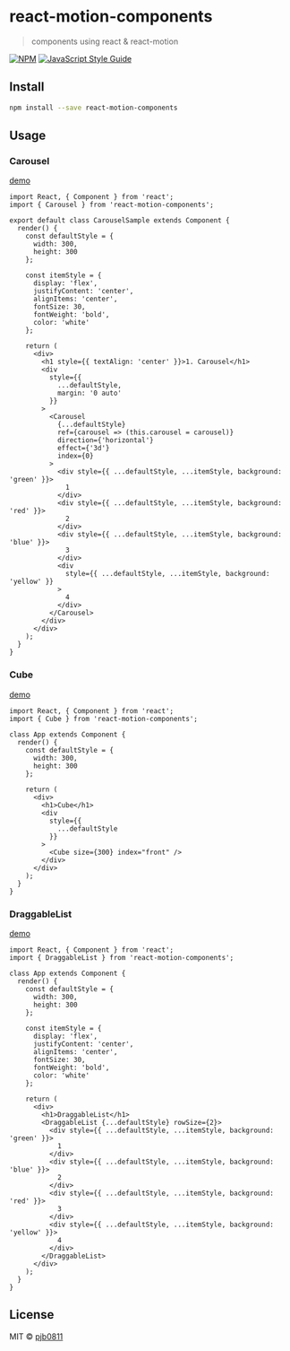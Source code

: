 # react-motion-components

> components using react &amp; react-motion

[![NPM](https://img.shields.io/npm/v/react-motion-components.svg)](https://www.npmjs.com/package/react-motion-components) [![JavaScript Style Guide](https://img.shields.io/badge/code_style-standard-brightgreen.svg)](https://standardjs.com)

## Install

```bash
npm install --save react-motion-components
```

## Usage

### Carousel

[demo](https://codesandbox.io/s/x7jv6oj8lo)

```tsx
import React, { Component } from 'react';
import { Carousel } from 'react-motion-components';

export default class CarouselSample extends Component {
  render() {
    const defaultStyle = {
      width: 300,
      height: 300
    };

    const itemStyle = {
      display: 'flex',
      justifyContent: 'center',
      alignItems: 'center',
      fontSize: 30,
      fontWeight: 'bold',
      color: 'white'
    };

    return (
      <div>
        <h1 style={{ textAlign: 'center' }}>1. Carousel</h1>
        <div
          style={{
            ...defaultStyle,
            margin: '0 auto'
          }}
        >
          <Carousel
            {...defaultStyle}
            ref={carousel => (this.carousel = carousel)}
            direction={'horizontal'}
            effect={'3d'}
            index={0}
          >
            <div style={{ ...defaultStyle, ...itemStyle, background: 'green' }}>
              1
            </div>
            <div style={{ ...defaultStyle, ...itemStyle, background: 'red' }}>
              2
            </div>
            <div style={{ ...defaultStyle, ...itemStyle, background: 'blue' }}>
              3
            </div>
            <div
              style={{ ...defaultStyle, ...itemStyle, background: 'yellow' }}
            >
              4
            </div>
          </Carousel>
        </div>
      </div>
    );
  }
}
```

### Cube

[demo](https://codesandbox.io/s/x3l8xzv0w4)

```tsx
import React, { Component } from 'react';
import { Cube } from 'react-motion-components';

class App extends Component {
  render() {
    const defaultStyle = {
      width: 300,
      height: 300
    };

    return (
      <div>
        <h1>Cube</h1>
        <div
          style={{
            ...defaultStyle
          }}
        >
          <Cube size={300} index="front" />
        </div>
      </div>
    );
  }
}
```

### DraggableList

[demo](https://codesandbox.io/s/4z4vlorp87)

```tsx
import React, { Component } from 'react';
import { DraggableList } from 'react-motion-components';

class App extends Component {
  render() {
    const defaultStyle = {
      width: 300,
      height: 300
    };

    const itemStyle = {
      display: 'flex',
      justifyContent: 'center',
      alignItems: 'center',
      fontSize: 30,
      fontWeight: 'bold',
      color: 'white'
    };

    return (
      <div>
        <h1>DraggableList</h1>
        <DraggableList {...defaultStyle} rowSize={2}>
          <div style={{ ...defaultStyle, ...itemStyle, background: 'green' }}>
            1
          </div>
          <div style={{ ...defaultStyle, ...itemStyle, background: 'blue' }}>
            2
          </div>
          <div style={{ ...defaultStyle, ...itemStyle, background: 'red' }}>
            3
          </div>
          <div style={{ ...defaultStyle, ...itemStyle, background: 'yellow' }}>
            4
          </div>
        </DraggableList>
      </div>
    );
  }
}
```

## License

MIT © [pjb0811](https://github.com/pjb0811)
